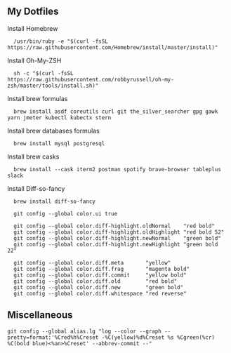 ## My Dotfiles


Install Homebrew
  ```
    /usr/bin/ruby -e "$(curl -fsSL https://raw.githubusercontent.com/Homebrew/install/master/install)"
  ```
  
Install Oh-My-ZSH
  ```
    sh -c "$(curl -fsSL https://raw.githubusercontent.com/robbyrussell/oh-my-zsh/master/tools/install.sh)"
  ```

Install brew formulas
  ```
    brew install asdf coreutils curl git the_silver_searcher gpg gawk yarn jmeter kubectl kubectx stern
  ```

Install brew databases formulas
  ```
    brew install mysql postgresql
  ```
  
Install brew casks
  ```
    brew install --cask iterm2 postman spotify brave-browser tableplus slack
  ```
  
Install Diff-so-fancy

  ```
    brew install diff-so-fancy

    git config --global color.ui true

    git config --global color.diff-highlight.oldNormal    "red bold"
    git config --global color.diff-highlight.oldHighlight "red bold 52"
    git config --global color.diff-highlight.newNormal    "green bold"
    git config --global color.diff-highlight.newHighlight "green bold 22"

    git config --global color.diff.meta       "yellow"
    git config --global color.diff.frag       "magenta bold"
    git config --global color.diff.commit     "yellow bold"
    git config --global color.diff.old        "red bold"
    git config --global color.diff.new        "green bold"
    git config --global color.diff.whitespace "red reverse"
  ```

## Miscellaneous

 `git config --global alias.lg "log --color --graph --pretty=format:'%Cred%h%Creset -%C(yellow)%d%Creset %s %Cgreen(%cr) %C(bold blue)<%an>%Creset' --abbrev-commit --"`



